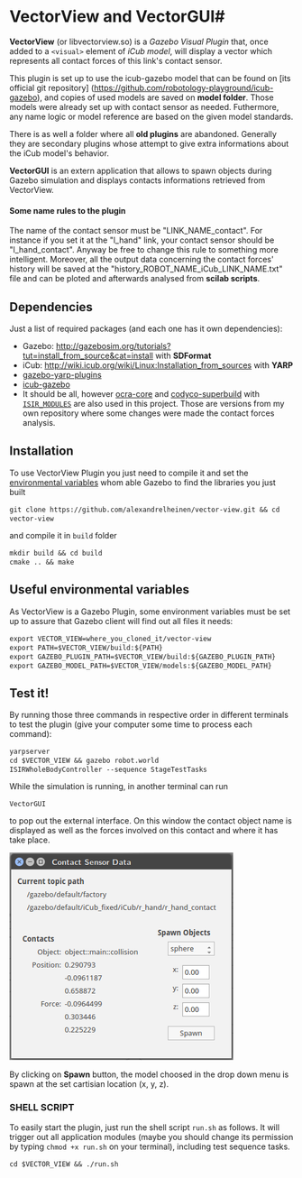 # VectorView and VectorGUI#

**VectorView** (or libvectorview.so) is a *Gazebo Visual Plugin* that, once added to a `<visual>` element of *iCub model*, will display a vector which represents all contact forces of this link's contact sensor.

This plugin is set up to use the icub-gazebo model that can be found on [its official git repository] (https://github.com/robotology-playground/icub-gazebo), and copies of used models are saved on **model folder**. Those models were already set up with contact sensor as needed. Futhermore, any name logic or model reference are based on the given model standards.

There is as well a folder where all **old plugins** are abandoned. Generally they are secondary plugins whose attempt to give extra informations about the iCub model's behavior.

**VectorGUI** is an extern application that allows to spawn objects during Gazebo simulation and displays contacts informations retrieved from VectorView.

#### Some name rules to the plugin ####
The name of the contact sensor must be "LINK_NAME_contact". For instance if you set it at the "l_hand" link, your contact sensor should be "l_hand_contact". Anyway be free to change this rule to something more intelligent. Moreover, all the output data concerning the contact forces' history will be saved at the "history_ROBOT_NAME_iCub_LINK_NAME.txt" file and can be ploted and afterwards analysed from **scilab scripts**.

## Dependencies ##

Just a list of required packages (and each one has it own dependencies):
 * Gazebo: http://gazebosim.org/tutorials?tut=install_from_source&cat=install with **SDFormat**
 * iCub: http://wiki.icub.org/wiki/Linux:Installation_from_sources with **YARP**
 * [gazebo-yarp-plugins](https://github.com/robotology/gazebo-yarp-plugins)
 * [icub-gazebo](https://github.com/robotology-playground/icub-gazebo)
 * It should be all, however [ocra-core](https://github.com/ocra-recipes/ocra-core) and [codyco-superbuild](https://github.com/alexandrelheinen/codyco-superbuild) with [`ISIR_MODULES`](https://github.com/alexandrelheinen/codyco-superbuild#a-note-on-ocra-wbi-plugins) are also used in this project. Those are versions from my own repository where some changes were made the contact forces analysis.

## Installation ##

To use VectorView Plugin you just need to compile it and set the [environmental variables](#useful-environment-variables) whom able Gazebo to find the libraries you just built
```
git clone https://github.com/alexandrelheinen/vector-view.git && cd vector-view
```
and compile it in `build` folder
```
mkdir build && cd build
cmake .. && make
```
## Useful environmental variables ##

As VectorView is a Gazebo Plugin, some environment variables must be set up to assure that Gazebo client will find out all files it needs:
```
export VECTOR_VIEW=where_you_cloned_it/vector-view
export PATH=$VECTOR_VIEW/build:${PATH}
export GAZEBO_PLUGIN_PATH=$VECTOR_VIEW/build:${GAZEBO_PLUGIN_PATH}
export GAZEBO_MODEL_PATH=$VECTOR_VIEW/models:${GAZEBO_MODEL_PATH}
```
## Test it! ##

By running those three commands in respective order in different terminals to test the plugin (give your computer some time to process each command):
```
yarpserver
cd $VECTOR_VIEW && gazebo robot.world
ISIRWholeBodyController --sequence StageTestTasks
```

While the simulation is running, in another terminal can run
```
VectorGUI
```
to pop out the external interface. On this window the contact object name is displayed as well as the forces involved on this contact and where it has take place.

![interface window example](/images/gui_example.png "Interface window example")

By clicking on **Spawn** button, the model choosed in the drop down menu is spawn at the set cartisian location (x, y, z).

### SHELL SCRIPT ###

To easily start the plugin, just run the shell script `run.sh` as follows. It will trigger out all application modules (maybe you should change its permission by typing `chmod +x run.sh` on your terminal), including test sequence tasks.
```
cd $VECTOR_VIEW && ./run.sh
```
